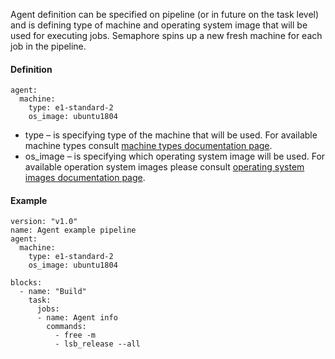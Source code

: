 Agent definition can be specified on pipeline (or in future on the task
level) and is defining type of machine and operating system image that
will be used for executing jobs. Semaphore spins up a new fresh machine
for each job in the pipeline.

#### Definition

    agent:
      machine:
        type: e1-standard-2
        os_image: ubuntu1804

* type – is specifying type of the machine that will be used. For
  available machine types consult [machine types documentation page][1].
* os\_image – is specifying which operating system image will be used.
  For available operation system images please consult [operating system
  images documentation page][2].

#### Example

    version: "v1.0"
    name: Agent example pipeline
    agent:
      machine:
        type: e1-standard-2
        os_image: ubuntu1804
    
    blocks:
      - name: "Build"
        task:
          jobs:
          - name: Agent info
            commands:
              - free -m
              - lsb_release --all



[1]: https://docs.semaphoreci.com/article/20-machine-types
[2]: https://docs.semaphoreci.com/article/21-operating-system-images
